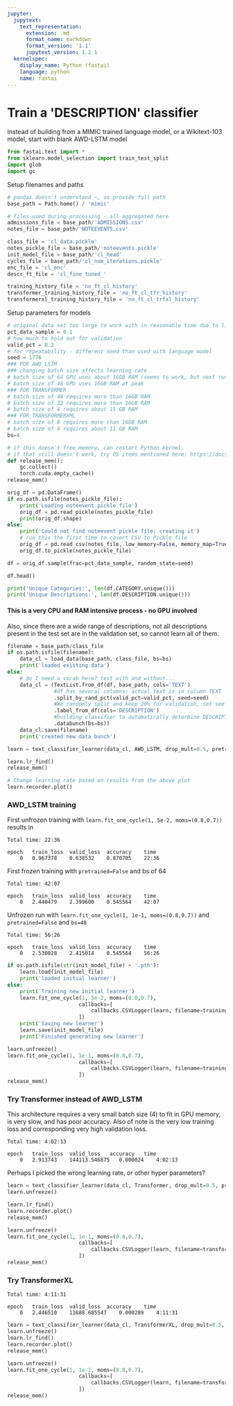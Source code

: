 ```yaml
---
jupyter:
  jupytext:
    text_representation:
      extension: .md
      format_name: markdown
      format_version: '1.1'
      jupytext_version: 1.2.1
  kernelspec:
    display_name: Python (fastai)
    language: python
    name: fastai
---
```


# Train a 'DESCRIPTION' classifier

Instead of building from a MIMIC trained language model, or a Wikitext-103 model, start with blank AWD-LSTM model

```python
from fastai.text import *
from sklearn.model_selection import train_test_split
import glob
import gc
```

Setup filenames and paths

```python
# pandas doesn't understand ~, so provide full path
base_path = Path.home() / 'mimic'

# files used during processing - all aggregated here
admissions_file = base_path/'ADMISSIONS.csv'
notes_file = base_path/'NOTEEVENTS.csv'

class_file = 'cl_data.pickle'
notes_pickle_file = base_path/'noteevents.pickle'
init_model_file = base_path/'cl_head'
cycles_file = base_path/'cl_num_iterations.pickle'
enc_file = 'cl_enc'
descr_ft_file = 'cl_fine_tuned_'

training_history_file = 'no_ft_cl_history'
transformer_training_history_file = 'no_ft_cl_tfr_history'
transformerxl_training_history_file = 'no_ft_cl_trfxl_history'
```

Setup parameters for models

```python
# original data set too large to work with in reasonable time due to limted GPU resources
pct_data_sample = 0.1
# how much to hold out for validation
valid_pct = 0.2
# for repeatability - different seed than used with language model
seed = 1776
### FOR AWD_LSTM
### changing batch size affects learning rate
# batch size of 64 GPU uses about 16GB RAM (seems to work, but next run fails)
# batch size of 48 GPU uses 16GB RAM at peak
### FOR TRANSFORMER
# batch size of 48 requires more than 16GB RAM
# batch size of 32 requires more than 16GB RAM
# batch size of 4 requires about 15 GB RAM
### FOR TRANSFORMERXML
# batch size of 8 requires more than 16GB RAM
# batch size of 4 requires about 11 GB RAM
bs=4
```

```python
# if this doesn't free memory, can restart Python kernel.
# if that still doesn't work, try OS items mentioned here: https://docs.fast.ai/dev/gpu.html
def release_mem():
    gc.collect()
    torch.cuda.empty_cache()
release_mem()
```

```python
orig_df = pd.DataFrame()
if os.path.isfile(notes_pickle_file):
    print('Loading noteevent pickle file')
    orig_df = pd.read_pickle(notes_pickle_file)
    print(orig_df.shape)
else:
    print('Could not find noteevent pickle file; creating it')
    # run this the first time to covert CSV to Pickle file
    orig_df = pd.read_csv(notes_file, low_memory=False, memory_map=True)
    orig_df.to_pickle(notes_pickle_file)
```

```python
df = orig_df.sample(frac=pct_data_sample, random_state=seed)
```

```python
df.head()
```

```python
print('Unique Categories:', len(df.CATEGORY.unique()))
print('Unique Descriptions:', len(df.DESCRIPTION.unique()))
```

#### This is a very CPU and RAM intensive process - no GPU involved

Also, since there are a wide range of descriptions, not all descriptions present in the test set are in the validation set, so cannot learn all of them.

```python
filename = base_path/class_file
if os.path.isfile(filename):
    data_cl = load_data(base_path, class_file, bs=bs)
    print('loaded existing data')
else:
    # do I need a vocab here? test with and without...
    data_cl = (TextList.from_df(df, base_path, cols='TEXT')
               #df has several columns; actual text is in column TEXT
               .split_by_rand_pct(valid_pct=valid_pct, seed=seed)
               #We randomly split and keep 20% for validation, set see for repeatability
               .label_from_df(cols='DESCRIPTION')
               #building classifier to automatically determine DESCRIPTION
               .databunch(bs=bs))
    data_cl.save(filename)
    print('created new data bunch')
```

```python
learn = text_classifier_learner(data_cl, AWD_LSTM, drop_mult=0.5, pretrained=False, metrics=[accuracy, FBeta(average='weighted', beta=1)])
```

```python
learn.lr_find()
release_mem()
```

```python
# Change learning rate based on results from the above plot
learn.recorder.plot()
```

### AWD_LSTM training


First unfrozen training with `learn.fit_one_cycle(1, 5e-2, moms=(0.8,0.7))` results in 

    Total time: 22:36

    epoch 	train_loss 	valid_loss 	accuracy 	time
        0 	0.967378 	0.638532 	0.870705 	22:36
        
First frozen training with `pretrained=False` and bs of 64

    Total time: 42:07

    epoch 	train_loss 	valid_loss 	accuracy 	time
        0 	2.440479 	2.399600 	0.545564 	42:07
        
Unfrozen run with `learn.fit_one_cycle(1, 1e-1, moms=(0.8,0.7))` and `pretrained=False` and `bs=48`

    Total time: 56:26

    epoch 	train_loss 	valid_loss 	accuracy 	time
        0 	2.530828 	2.415014 	0.545564 	56:26
```python
if os.path.isfile(str(init_model_file) + '.pth'):
    learn.load(init_model_file)
    print('loaded initial learner')
else:
    print('Training new initial learner')
    learn.fit_one_cycle(1, 5e-2, moms=(0.8,0.7),
                       callbacks=[
                           callbacks.CSVLogger(learn, filename=training_history_file, append=True)
                       ])
    print('Saving new learner')
    learn.save(init_model_file)
    print('Finished generating new learner')
```

```python
learn.unfreeze()
learn.fit_one_cycle(1, 1e-1, moms=(0.8,0.7),
                       callbacks=[
                           callbacks.CSVLogger(learn, filename=training_history_file, append=True)
                       ])
release_mem()
```

### Try Transformer instead of AWD_LSTM

This architecture requires a very small batch size (4) to fit in GPU memory, is very slow, and has poor accuracy. Also of note is the very low training loss and corresponding very high validation loss.

    Total time: 4:02:13

    epoch 	train_loss 	valid_loss 	 accuracy 	time
        0 	2.913743 	144113.546875 	0.000024 	4:02:13
        
Perhaps I picked the wrong learning rate, or other hyper parameters?

```python
learn = text_classifier_learner(data_cl, Transformer, drop_mult=0.5, pretrained=False)
learn.unfreeze()
```

```python
learn.lr_find()
learn.recorder.plot()
release_mem()
```

```python
learn.unfreeze()
learn.fit_one_cycle(1, 1e-1, moms=(0.8,0.7),
                       callbacks=[
                           callbacks.CSVLogger(learn, filename=transformer_training_history_file, append=True)
                       ])
release_mem()
```

### Try TransformerXL

    Total time: 4:11:31

    epoch 	train_loss 	valid_loss 	accuracy 	time
        0 	2.446510 	11688.685547 	0.000289 	4:11:31

```python
learn = text_classifier_learner(data_cl, TransformerXL, drop_mult=0.5, pretrained=False)
learn.unfreeze()
learn.lr_find()
learn.recorder.plot()
release_mem()
```

```python
learn.unfreeze()
learn.fit_one_cycle(1, 1e-1, moms=(0.8,0.7),
                       callbacks=[
                           callbacks.CSVLogger(learn, filename=transformerxl_training_history_file, append=True)
                       ])
release_mem()
```

```python

```
